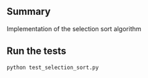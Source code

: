 
## Summary

Implementation of the selection sort algorithm

## Run the tests 

``` 
python test_selection_sort.py
```



